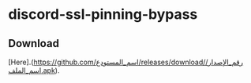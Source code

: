 # discord-ssl-pinning-bypass

## Download 
 [Here].(https://github.com/اسم_المستودع/releases/download/رقم_الإصدار/اسم_الملف.apk).
